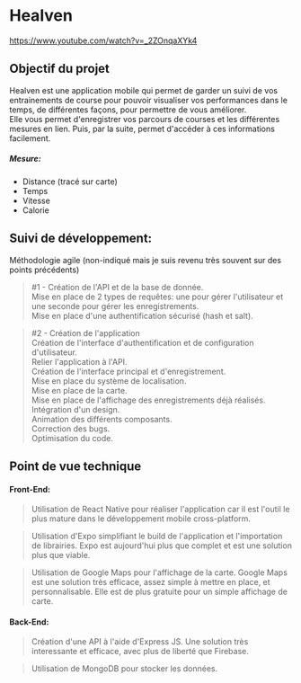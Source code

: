 # Healven
https://www.youtube.com/watch?v=_2ZOnqaXYk4
## Objectif du projet
Healven est une application mobile qui permet de garder un suivi de vos entrainements de course pour pouvoir visualiser vos performances dans le temps, de différentes façons,  pour permettre de vous améliorer.   
Elle vous permet d'enregistrer vos parcours de courses et les différentes mesures en lien. Puis, par la suite, permet d'accéder à ces informations facilement.

##### Mesure:
- Distance (tracé sur carte)
- Temps
- Vitesse
- Calorie

## Suivi de développement:
Méthodologie agile (non-indiqué mais je suis revenu très souvent sur des points précédents)
> #1 - Création de l'API et de la base de donnée.  
Mise en place de 2 types de requêtes: une pour gérer l'utilisateur et une seconde pour gérer les enregistrements.  
Mise en place d'une authentification sécurisé (hash et salt).  

> #2 - Création de l'application  
Création de l'interface d'authentification et de configuration d'utilisateur.  
Relier l'application à l'API.  
Création de l'interface principal et d'enregistrement.  
Mise en place du système de localisation.  
Mise en place de la carte.  
Mise en place de l'affichage des enregistrements déjà réalisés.  
Intégration d'un design.  
Animation des différents composants.  
Correction des bugs.  
Optimisation du code.  


## Point de vue technique
#### Front-End:
> Utilisation de React Native pour réaliser l'application car il est l'outil le plus mature dans le développement mobile cross-platform.

> Utilisation d'Expo simplifiant le build de l'application et l'importation de librairies. Expo est aujourd'hui plus que complet et est une solution plus que viable.

> Utilisation de Google Maps pour l'affichage de la carte. Google Maps est une solution très efficace, assez simple à mettre en place, et personnalisable. Elle est de plus gratuite pour un simple affichage de carte.
#### Back-End:
> Création d'une API à l'aide d'Express JS. Une solution très interessante et efficace, avec plus de liberté que Firebase.

> Utilisation de MongoDB pour stocker les données.
